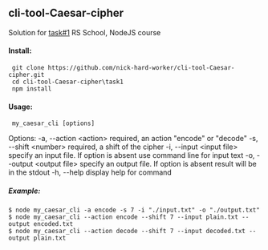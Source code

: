 ## cli-tool-Caesar-cipher
Solution for [task#1](https://github.com/rolling-scopes-school/nodejs-course-template/blob/master/TASKS.md#task-1-caesar-cipher-cli-tool) RS School, NodeJS course

#### Install:
```
 git clone https://github.com/nick-hard-worker/cli-tool-Caesar-cipher.git
 cd cli-tool-Caesar-cipher\task1
 npm install
```

#### Usage:
```
 my_caesar_cli [options]
```

Options:
  -a, --action \<action>  required, an action "encode" or "decode"
  -s, --shift \<number>  required, a shift of the cipher
  -i, --input \<input file>  specify an input file. If option is absent use command line for input text
  -o, --output  \<output file> specify an output file.  If option is absent result will be in the stdout
  -h, --help  display help for command

##### Example:
```
$ node my_caesar_cli -a encode -s 7 -i "./input.txt" -o "./output.txt"
$ node my_caesar_cli --action encode --shift 7 --input plain.txt --output encoded.txt
$ node my_caesar_cli --action decode --shift 7 --input decoded.txt --output plain.txt
```
